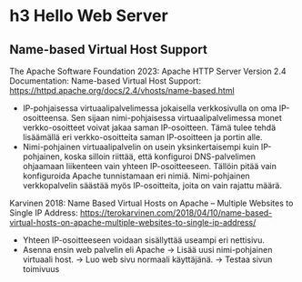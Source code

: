 # h3 Hello Web Server
## Name-based Virtual Host Support
The Apache Software Foundation 2023: Apache HTTP Server Version 2.4 Documentation: Name-based Virtual Host Support: https://httpd.apache.org/docs/2.4/vhosts/name-based.html

-	IP-pohjaisessa virtuaalipalvelimessa jokaisella verkkosivulla on oma IP-osoitteensa. Sen sijaan nimi-pohjaisessa virtuaalipalvelimessa monet verkko-osoitteet voivat jakaa saman IP-osoitteen. Tämä tulee tehdä lisäämällä eri verkko-osoitteita saman IP-osoitteen ja portin alle.
-	Nimi-pohjainen virtuaalipalvelin on usein yksinkertaisempi kuin IP-pohjainen, koska silloin riittää, että konfiguroi DNS-palvelimen ohjaamaan liikenteen vain yhteen IP-osoitteeseen. Tällöin pitää vain konfiguroida Apache tunnistamaan eri nimiä. Nimi-pohjainen verkkopalvelin säästää myös IP-osoitteita, joita on vain rajattu määrä.

Karvinen 2018: Name Based Virtual Hosts on Apache – Multiple Websites to Single IP Address: https://terokarvinen.com/2018/04/10/name-based-virtual-hosts-on-apache-multiple-websites-to-single-ip-address/
-	Yhteen IP-osoitteeseen voidaan sisällyttää useampi eri nettisivu.
-	Asenna ensin web palvelin eli Apache → Lisää uusi nimi-pohjainen virtuaali host. → Luo web sivu normaali käyttäjänä. → Testaa sivun toimivuus
